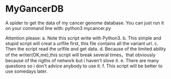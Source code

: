 # MyGancerDB
A spider to get the data of my cancer genome database.
You can just run it on your command line with: python3 mycancer.py

Attention please:
a. Note this script write with Python3.
b. This simple and stupid script will creat a urlfile first, this file contains all the variant url.
c. Then the script read the urlfile and get data.
d. Because of the limited ability of the writer(OK,me),this script will break several times，that obviously because of the rigths of network but i haven't slove it.
e. There are many questions so i don't advice anybody to use it.
f. This script will be better to use somedays later.
